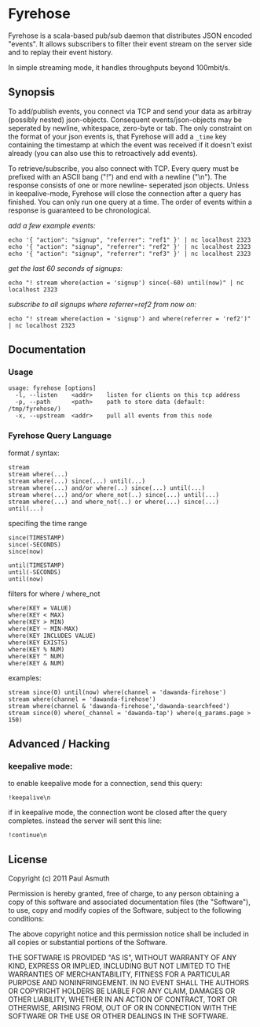 Fyrehose
========

Fyrehose is a scala-based pub/sub daemon that distributes JSON encoded "events". It allows subscribers
to filter their event stream on the server side and to replay their event history.

In simple streaming mode, it handles throughputs beyond 100mbit/s.


Synopsis
--------

To add/publish events, you connect via TCP and send your data as arbitray (possibly nested) 
json-objects. Consequent events/json-objects may be seperated by newline, whitespace, zero-byte
or tab. The only constraint on the format of your json events is, that Fyrehose will add a `_time` 
key containing the timestamp at which the event was received if it doesn't exist already (you can 
also use this to retroactively add events).

To retrieve/subscribe, you also connect with TCP. Every query must be prefixed with an ASCII 
bang ("!") and end with a newline ("\n"). The response consists of one or more newline-
seperated json objects. Unless in keepalive-mode, Fyrehose will close the connection after 
a query has finished. You can only run one query at a time. The order of events within a 
response is guaranteed to be chronological. 


_add a few example events:_

    echo '{ "action": "signup", "referrer": "ref1" }' | nc localhost 2323
    echo '{ "action": "signup", "referrer": "ref2" }' | nc localhost 2323
    echo '{ "action": "signup", "referrer": "ref3" }' | nc localhost 2323


_get the last 60 seconds of signups:_
 
    echo "! stream where(action = 'signup') since(-60) until(now)" | nc localhost 2323


_subscribe to all signups where referrer=ref2 from now on:_
 
    echo "! stream where(action = 'signup') and where(referrer = 'ref2')" | nc localhost 2323



Documentation
-------------

### Usage

    usage: fyrehose [options]
      -l, --listen    <addr>    listen for clients on this tcp address
      -p, --path      <path>    path to store data (default: /tmp/fyrehose/)
      -x, --upstream  <addr>    pull all events from this node


### Fyrehose Query Language

format / syntax:

    stream
    stream where(...)
    stream where(...) since(...) until(...)
    stream where(...) and/or where(..) since(...) until(...)
    stream where(...) and/or where_not(..) since(...) until(...)
    stream where(...) and where_not(..) or where(...) since(...) until(...)


specifing the time range

    since(TIMESTAMP)
    since(-SECONDS)
    since(now)

    until(TIMESTAMP)
    until(-SECONDS)
    until(now)


filters for where / where_not
    
    where(KEY = VALUE)
    where(KEY < MAX)
    where(KEY > MIN)
    where(KEY ~ MIN-MAX)
    where(KEY INCLUDES VALUE)
    where(KEY EXISTS)
    where(KEY % NUM)
    where(KEY ^ NUM)
    where(KEY & NUM)


examples:

    stream since(0) until(now) where(channel = 'dawanda-firehose')
    stream where(channel = 'dawanda-firehose')
    stream where(channel & 'dawanda-firehose','dawanda-searchfeed')
    stream since(0) where(_channel = 'dawanda-tap') where(q_params.page > 150)




Advanced / Hacking
------------------

### keepalive mode:

to enable keepalive mode for a connection, send this query: 

    !keepalive\n


if in keepalive mode, the connection wont be closed after the query 
completes. instead the server will sent this line:

    !continue\n



License
-------

Copyright (c) 2011 Paul Asmuth

Permission is hereby granted, free of charge, to any person obtaining
a copy of this software and associated documentation files (the
"Software"), to use, copy and modify copies of the Software, subject 
to the following conditions:

The above copyright notice and this permission notice shall be
included in all copies or substantial portions of the Software.

THE SOFTWARE IS PROVIDED "AS IS", WITHOUT WARRANTY OF ANY KIND,
EXPRESS OR IMPLIED, INCLUDING BUT NOT LIMITED TO THE WARRANTIES OF
MERCHANTABILITY, FITNESS FOR A PARTICULAR PURPOSE AND
NONINFRINGEMENT. IN NO EVENT SHALL THE AUTHORS OR COPYRIGHT HOLDERS BE
LIABLE FOR ANY CLAIM, DAMAGES OR OTHER LIABILITY, WHETHER IN AN ACTION
OF CONTRACT, TORT OR OTHERWISE, ARISING FROM, OUT OF OR IN CONNECTION
WITH THE SOFTWARE OR THE USE OR OTHER DEALINGS IN THE SOFTWARE.